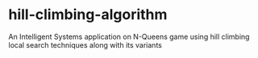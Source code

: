# hill-climbing-algorithm
An Intelligent Systems application on N-Queens game using hill climbing local search techniques along with its variants 
